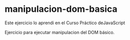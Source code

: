 # manipulacion-dom-basica
Este ejercicio lo aprendi en el Curso Práctico deJavaScript

Ejercicio para ejecutar manipulacion del DOM básico.
